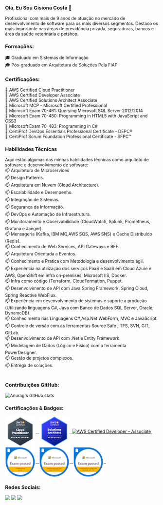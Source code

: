 <!--
**gisiona/gisiona** is a ✨ _special_ ✨ repository because its `README.md` (this file) appears on your GitHub profile.

Here are some ideas to get you started:

- 🔭 I’m currently working on ...
- 🌱 I’m currently learning ...
- 👯 I’m looking to collaborate on ...
- 🤔 I’m looking for help with ...
- 💬 Ask me about ...
- 📫 How to reach me: ...
- 😄 Pronouns: ...
- ⚡ Fun fact: ...
-->

### Olá, Eu Sou Gisiona Costa 👋
<div>
Profissional com mais de 9 anos de atuação no mercado de desenvolvimento de software para os mais diversos segmentos. Destaco os mais importante nas áreas de previdência privada, seguradoras, bancos e área da saúde veterinária e petshop.

<h3>Formações: </h3>
🎓 Graduado em Sistemas de Informação <br>
🎓 Pós-graduado em Arquitetura de Soluções Pela FIAP

<h3>Certificações: </h3>
📄 AWS Certified Cloud Practitioner <br>
📄 AWS Certified Developer Associate <br>
📄 AWS Certified Solutions Architect Associate <br>
📄 Microsoft MCP - Microsoft Certified Professional <br>
📄 Microsoft Exam 70-461: Querying Microsoft SQL Server 2012/2014 <br>
📄 Microsoft Exam 70-480: Programming in HTML5 with JavaScript and CSS3 <br>
📄 Microsoft Exam 70-483: Programming in C# <br>
📄 CertiProf DevOps Essentials Professional Certificate - DEPC® <br>
📄 CertiProf Scrum Foundation Professional Certificate - SFPC™ <br>

<h3>Habilidades Técnicas </h3>
Aqui estão algumas das minhas habilidades técnicas como arquiteto de software e desenvolvimento de software: <br>
📫 Arquitetura de Microservices <br>
📫 Design Patterns. <br>
📫 Arquitetura em Nuvem (Cloud Architecture). <br>
📫 Escalabilidade e Desempenho. <br>
📫 Integração de Sistemas. <br>
📫 Segurança da Informação. <br>
📫 DevOps e Automação de Infraestrutura. <br>
📫 Monitoramento e Observabilidade (CloudWatch, Splunk, Prometheus, Grafana e Jaeger). <br>
📫 Mensageria (Kafka, IBM MQ,AWS SQS, AWS SNS) e Cache Distribuído (Redis). <br>
📫 Conhecimento de Web Services, API Gateways e BFF. <br>
📫 Arquitetura Orientada a Eventos. <br>
📫 Conhecimento e Pratica com Metodologia e desenvolvimento ágil. <br>
📫 Experiência na utilização dos serviços PaaS e SaaS em Cloud Azure e AWS, OpenShift em infra on-premises, Microsoft IIS, Docker. <br>
📫 Infra como código (Terraform, CloudFormation, Puppet. <br>
📫 Desenvolvimento de API com Java Spring Framework, Spring Cloud, Spring Reactive WebFlux. <br>
📫 Experiência em desenvolvimento de sistemas e suporte a produção (Utilizando linguagens C#, Java com Banco de Dados SQL Server, Oracle, DynamoDB). <br>
📫 Conhecimento nas Linguagens C#,Asp.Net WebForm, MVC e JavaScript. <br>
📫 Controle de versão com as ferramentas Source Safe , TFS, SVN, GIT, GitLab. <br>
📫 Desenvolvimento de API com .Net e Entity Framework. <br>
📫 Modelagem de Dados (Lógico e Físico) com a ferramenta PowerDesigner. <br>
📫 Gestão de projetos complexos. <br>
📫 Entrega de soluções. <br>
</div> <br>


<h3>Contribuições GitHub:</h3>

![Anurag's GitHub stats](https://github-readme-stats.vercel.app/api?username=gisiona&show_icons=true&theme=radical)

<div> 
  <h3>Certificações & Badges:</h3> 
  <a href="https://www.credly.com/badges/b1bb3359-9c89-45cf-981b-74f8d0821c45/public_url" target="_blank">
    <img align="center" alt="AWS Cloud Praticioner" height="100" width="100" src="https://github.com/gisiona/gisiona/blob/main/img/aws-certified-cloud-practitioner.png"> &nbsp;
  </a>
  <a href="https://www.credly.com/badges/c13a1a56-9ea9-48ae-a159-1e15e018ec4f/public_url" target="_blank">
  <img align="center" alt="AWS Certified Solutions Architect – Associate" height="100" width="100" src="https://github.com/gisiona/gisiona/blob/main/img/aws-certified-solutions-architect-associate.png">&nbsp;
  </a>
  <a href="https://www.credly.com/badges/c13a1a56-9ea9-48ae-a159-1e15e018ec4f/public_url" target="_blank">
  <img align="center" alt="AWS Certified Developer – Associate" height="100" width="100" src="https://images.credly.com/size/340x340/images/b9feab85-1a43-4f6c-99a5-631b88d5461b/image.png">&nbsp;
  </a>
  <a href="https://www.credly.com/badges/b91b3e35-57e1-4f42-b498-ff356c9b13c0/public_url" target="_blank">
    <img align="center" alt="Exam 483: Microsoft Programming in C#" height="100" width="100" src="https://github.com/gisiona/gisiona/blob/main/img/exam-483-programming-in-c.png"> &nbsp;
  </a>
  <a href="https://www.credly.com/badges/0646f8e8-4b7b-4113-994d-bff9e8e7cc51/public_url" target="_blank">
    <img align="center" alt="Exam 461: Microsoft Querying SQL Server 2012/2014" height="100" width="100" src="https://github.com/gisiona/gisiona/blob/main/img/exam-461-querying-microsoft-sql-server-2012-2014.png"> &nbsp;
  </a>
  <a href="https://www.credly.com/badges/967ee59b-297d-4688-9bd5-de3c7e2bcd24/public_url" target="_blank">
    <img align="center" alt="Exam 480: Microsoft Programming in HTML5 with JavaScript and CSS3
" height="100" width="100" src="https://github.com/gisiona/gisiona/blob/main/img/exam-480-programming-in-html5-with-javascript-and-css3.png"> &nbsp;
  </a>
</div>



<div> 
  <h3>Redes Sociais:</h3> 
  <a href="https://instagram.com/gisiona" target="_blank"><img src="https://img.shields.io/badge/-Instagram-%23E4405F?style=for-the-badge&logo=instagram&logoColor=white" target="_blank"></a>
  <a href="https://www.linkedin.com/in/gisiona" target="_blank"><img src="https://img.shields.io/badge/-LinkedIn-%230077B5?style=for-the-badge&logo=linkedin&logoColor=white" target="_blank"></a> 
  <a href="https://youtube.com/@gisionacosta8114" target="_blank"><img src="https://img.shields.io/badge/YouTube-FF0000?style=for-the-badge&logo=youtube&logoColor=white" target="_blank"></a> 
</div>
